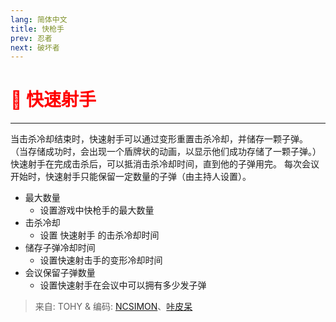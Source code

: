 ```yaml
---
lang: 简体中文
title: 快枪手
prev: 忍者
next: 破坏者
---
```


# <font color="red">🔫 <b>快速射手</b></font> <Badge text="Killing" type="tip" vertical="middle"/>

***

当击杀冷却结束时，快速射手可以通过变形重置击杀冷却，并储存一颗子弹。 （当存储成功时，会出现一个盾牌状的动画，以显示他们成功存储了一颗子弹。） <br>
快速射手在完成击杀后，可以抵消击杀冷却时间，直到他的子弹用完。 每次会议开始时，快速射手只能保留一定数量的子弹（由主持人设置）。

- 最大数量
  - 设置游戏中快枪手的最大数量
- 击杀冷却
  - 设置 快速射手 的击杀冷却时间
- 储存子弹冷却时间
  - 设置快速射击手的变形冷却时间
- 会议保留子弹数量
  - 设置快速射手在会议中可以拥有多少发子弹

> 来自: TOHY & 编码: [NCSIMON](https://github.com/NCSIMON)、[咔皮呆](https://github.com/KARPED1EM)
